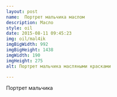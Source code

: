 ```yaml
---
layout: post
name:  Портрет мальчика маслом
description: Масло
style: oil
date: 2015-08-11 09:45:23
img: oil/mal4ik
imgBigWidth: 992
imgBigHeight: 1438
imgWidth: 190
imgHeight: 275
alt: Портрет мальчика масляными красками

---
```


Портрет мальчика